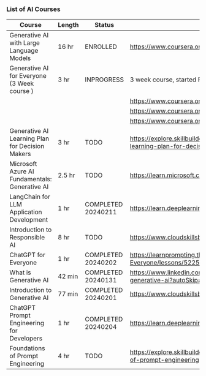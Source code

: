 ### List of AI Courses



| Course | Length | Status | URL | Notes| 
| ----------- | ----------- | ----------- | ----------- |  ----------- | 
| Generative AI with Large Language Models  | 16 hr | ENROLLED | https://www.coursera.org/learn/generative-ai-with-llms/home/week/1 | |
| Generative AI for Everyone (3 Week course )                | 3 hr | INPROGRESS |3 week course, started Feb-3, Feb-10, Feb-17 | completed week 1 |  
| | | | https://www.coursera.org/learn/generative-ai-for-everyone/home/week/1 |  (COMPLETED) | 
| | | | https://www.coursera.org/learn/generative-ai-for-everyone/home/week/2 |  (STARTED)  | 
| | | | https://www.coursera.org/learn/generative-ai-for-everyone/home/week/3 |  (TODO ) | 
| Generative AI Learning Plan for Decision Makers | 3 hr | TODO | https://explore.skillbuilder.aws/learn/public/learning_plan/view/1909/generative-ai-learning-plan-for-decision-makers | |
| Microsoft Azure AI Fundamentals: Generative AI | 2.5 hr | TODO |  https://learn.microsoft.com/en-us/training/paths/introduction-generative-ai/ |  |
| LangChain for LLM Application Development | 1 hr | COMPLETED 20240211 |   https://learn.deeplearning.ai/langchain/lesson/1/introduction |  |
| Introduction to Responsible AI            | 8 hr | TODO |  https://www.cloudskillsboost.google/course_templates/554 | |
| ChatGPT for Everyone                      | 1 hr | COMPLETED 20240202  |  https://learnprompting.thinkific.com/courses/take/ChatGPT-for-Everyone/lessons/52250248-introduction | |
| What is Generative AI | 42 min | COMPLETED 20240131| https://www.linkedin.com/learning/what-is-generative-ai/the-importance-of-generative-ai?autoSkip=true&resume=false | |
| Introduction to Generative AI | 77 min | COMPLETED 20240201 |  https://www.cloudskillsboost.google/course_templates/536 | |
| ChatGPT Prompt Engineering for Developers | 1 hr | COMPLETED 20240204 | https://learn.deeplearning.ai/chatgpt-prompt-eng/lesson/1/introduction | |
| Foundations of Prompt Engineering |  4 hr | TODO |  https://explore.skillbuilder.aws/learn/course/external/view/elearning/17763/foundations-of-prompt-engineering |  |
